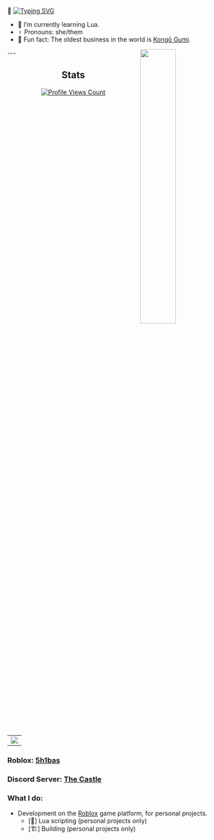 🖖 [![Typing SVG](https://readme-typing-svg.herokuapp.com?font=Fira+Code&pause=1000&color=d1eadf&width=435&lines=Hi%2C+I'm+Shibamata)](https://git.io/typing-svg)

- 📑 I’m currently learning Lua.
- ♀️ Pronouns: she/them
- 💮 Fun fact: The oldest business in the world is [Kongō Gumi](https://en.wikipedia.org/wiki/Kong%C5%8D_Gumi).

<a>
  <img width="40%" src="https://lanyard-profile-readme.vercel.app/api/635220798956765184?hideTimestamp=true&idleMessage=AFK%20%20at%20the%20moment...&hideDiscrim=true" align="right" />
</a>
---

<h2 align="center">Stats</h2>
<a href="https://github.com/5h1b">
  <p align="center">
    <img src="https://komarev.com/ghpvc/?username=5h1b" alt="Profile Views Count">
  </p>
</a>

<p align="center">
<table>
  <tr>
    <td align="center" style="padding=0;width=100%;">
      <img src="https://github-readme-stats.vercel.app/api/?username=5h1b&title_color=d1eadf&text_color=d1eadf&show_icons=true&bg_color=00000000&hide_border=true&icon_color=d1eadf&hide_title=false&count_private=true&hide=stars" />
    </td>
  </tr>
</table>
</p>


### **Roblox:** [5h1bas](https://www.roblox.com/users/786970300/profile)
### **Discord Server:** [The Castle](https://discord.gg/KzQ4GYqh76)

### What I do:
- Development on the [Roblox](https://www.roblox.com) game platform, for personal projects.
  - [📑] Lua scripting (personal projects only)
  - [🏗️] Building (personal projects only)

